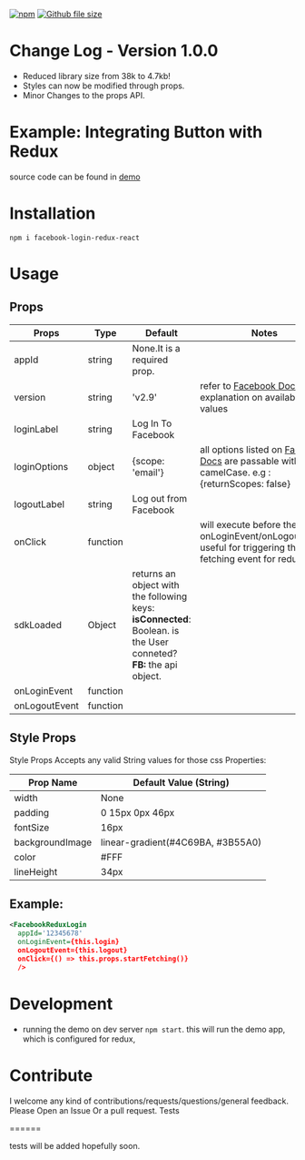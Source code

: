 [![npm](https://img.shields.io/npm/dm/facebook-login-redux-react.svg)](https://www.npmjs.com/package/facebook-login-redux-react)
[![Github file size](https://img.shields.io/github/size/iliran11/facebook-login-redux-react/build/index.js.svg?style=flat-square)](https://github.com/iliran11/facebook-login-redux-react/blob/master/build/index.js)

# Change Log - Version 1.0.0

* Reduced library size from 38k to 4.7kb!
* Styles can now be modified through props.
* Minor Changes to the props API.

Example: Integrating  Button with Redux
======
source code can be found in [demo](https://github.com/iliran11/facebook-login-redux-react/tree/master/demo)

Installation
======

```
npm i facebook-login-redux-react
```

Usage
======

Props
------


| Props 	| Type 	| Default 	| Notes 	|
|---------------	|----------	|---------------------------------------------	|-------------------------------------------------------------------------------------------------------------------------------------------------------------------------	|
| appId 	| string 	| None.It is a required prop. 	|  	|
| version 	| string 	| 'v2.9' 	| refer to [Facebook Docs](https://developers.facebook.com/docs/apps/changelog/) for explanation on available values 	|
| loginLabel 	| string 	| Log In To Facebook 	|  	|
| loginOptions 	| object 	| {scope: 'email'} 	| all options listed on [Facebook Docs](https://developers.facebook.com/docs/reference/javascript/FB.login/v2.9) are passable with camelCase. e.g : {returnScopes: false} 	|
| logoutLabel 	| string 	| Log out from Facebook 	|   	|
| onClick 	| function 	|  	| will execute before the onLoginEvent/onLogoutEvent. useful for triggering the fetching event for redux store. 	|
| sdkLoaded | Object | returns an object with the following keys: <br> <b>isConnected</b>: Boolean. is the User conneted? <br> <b>FB:</b> the api object. |
| onLoginEvent 	| function 	|  	|  	|
| onLogoutEvent 	| function 	|  	|  	|

Style Props
------
Style Props Accepts any valid String values for those css Properties: 

| Prop Name       | Default Value (String)            |
|-----------------|-----------------------------------|
| width           | None                              |
|  padding        | 0 15px 0px 46px                   |
| fontSize        | 16px                              |
| backgroundImage | linear-gradient(#4C69BA, #3B55A0) |
| color           | #FFF                              |
| lineHeight      | 34px                              |



Example:
------


```xml
<FacebookReduxLogin
  appId='12345678'
  onLoginEvent={this.login}
  onLogoutEvent={this.logout}
  onClick={() => this.props.startFetching()}
  />
```
Development
======

- running the demo on dev server `npm start`. this will run the demo app, which is configured for redux, 

Contribute
======

I welcome any kind of contributions/requests/questions/general feedback.
Please Open an Issue Or a pull request.
Tests

======

tests will be added hopefully soon.
